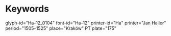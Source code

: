 # Keywords
glyph-id="Ha-12_0104"
font-id="Ha-12"
printer-id="Ha"
printer="Jan Haller"
period="1505–1525"
place="Kraków"
PT plate="175"
